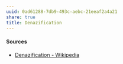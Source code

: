```yaml
---
uuid: 0ad61288-7db9-493c-aebc-21eeaf2a4a21
share: true
title: Denazification
---
```

#### Sources

* [Denazification - Wikipedia](https://en.wikipedia.org/wiki/Denazification)